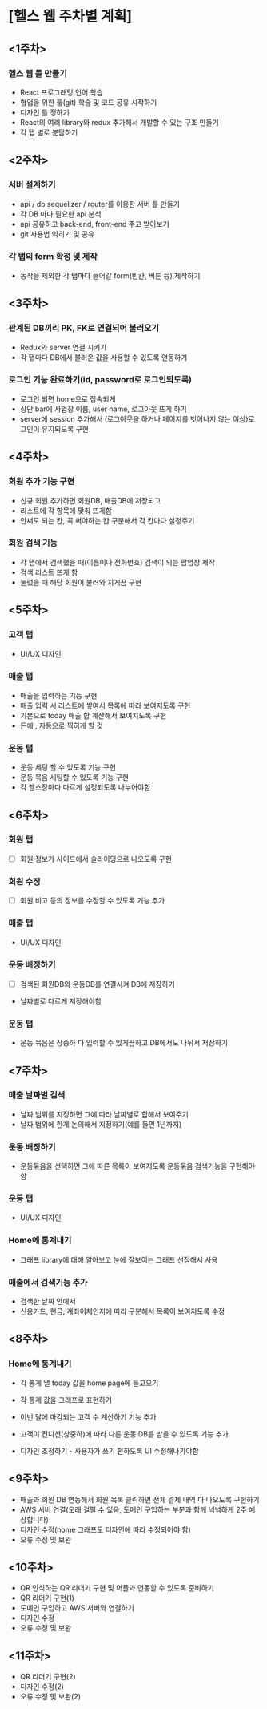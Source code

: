 # [헬스 웹 주차별 계획]
## <1주차>
### 헬스 웹 틀 만들기
- React 프로그래밍 언어 학습
- 협업을 위한 툴(git) 학습 및 코드 공유 시작하기
- 디자인 틀 정하기 
- React의 여러 library와 redux 추가해서 개발할 수 있는 구조 만들기
- 각 탭 별로 분담하기

## <2주차>
### 서버 설계하기
- api / db sequelizer / router를 이용한 서버 틀 만들기
- 각 DB 마다 필요한 api 분석
- api 공유하고 back-end, front-end 주고 받아보기
- git 사용법 익히기 및 공유
### 각 탭의 form 확정 및 제작
- 동작을 제외한 각 탭마다 들어갈 form(빈칸, 버튼 등) 제작하기

## <3주차>
### 관계된 DB끼리 PK, FK로 연결되어 불러오기
- Redux와 server 연결 시키기 
- 각 탭마다 DB에서 불러온 값을 사용할 수 있도록 연동하기
### 로그인 기능 완료하기(id, password로 로그인되도록)
- 로그인 되면 home으로 접속되게
- 상단 bar에 사업장 이름, user name, 로그아웃 뜨게 하기
- server에 session 추가해서 (로그아웃을 하거나 페이지를 벗어나지 않는 이상)로그인이 유지되도록 구현

## <4주차>
### 회원 추가 기능 구현
- 신규 회원 추가하면 회원DB, 매출DB에 저장되고
- 리스트에 각 항목에 맞춰 뜨게함
- 안써도 되는 칸, 꼭 써야하는 칸 구분해서 각 칸마다 설정주기
### 회원 검색 기능
- 각 탭에서 검색했을 때(이름이나 전화번호) 검색이 되는 팝업창 제작
- 검색 리스트 뜨게 함
- 눌렀을 때 해당 회원이 불러와 지게끔 구현


## <5주차>
### 고객 탭
- UI/UX 디자인
### 매출 탭
- 매출을 입력하는 기능 구현
- 매출 입력 시 리스트에 쌓여서 목록에 따라 보여지도록 구현
- 기본으로 today 매출 합 계산해서 보여지도록 구현
- 돈에 , 자동으로 찍히게 할 것
### 운동 탭
- 운동 세팅 할 수 있도록 기능 구현
- 운동 묶음 세팅할 수 있도록 기능 구현
- 각 헬스장마다 다르게 설정되도록 나누어야함


## <6주차>
### 회원 탭
  - [ ] 회원 정보가 사이드에서 슬라이딩으로 나오도록 구현
### 회원 수정
  - [ ] 회원 비고 등의 정보를 수정할 수 있도록 기능 추가
### 매출 탭
- UI/UX 디자인
### 운동 배정하기
  - [ ] 검색된 회원DB와 운동DB를 연결시켜 DB에 저장하기
- 날짜별로 다르게 저장해야함
### 운동 탭
- 운동 묶음은 상중하 다 입력할 수 있게끔하고 DB에서도 나눠서 저장하기


## <7주차>
### 매출 날짜별 검색
- 날짜 범위를 지정하면 그에 따라 날짜별로 합해서 보여주기
- 날짜 범위에 한계 논의해서 지정하기(예를 들면 1년까지)
### 운동 배정하기
- 운동묶음을 선택하면 그에 따른 목록이 보여지도록 운동묶음 검색기능을 구현해야함
### 운동 탭
- UI/UX 디자인
### Home에 통계내기
- 그래프 library에 대해 알아보고 눈에 잘보이는 그래프 선정해서 사용
### 매출에서 검색기능 추가
- 검색한 날짜 안에서
- 신용카드, 현금, 계좌이체인지에 따라 구분해서 목록이 보여지도록 수정

## <8주차>
### Home에 통계내기
- 각 통계 낼 today 값을 home page에 들고오기
- 각 통계 값을 그래프로 표현하기
- 이번 달에 마감되는 고객 수 계산하기 기능 추가

- 고객이 컨디션(상중하)에 따라 다른 운동 DB를 받을 수 있도록 기능 추가
- 디자인 조정하기 - 사용자가 쓰기 편하도록 UI 수정해나가야함

## <9주차>
- 매출과 회원 DB 연동해서 회원 목록 클릭하면 전체 결제 내역 다 나오도록 구현하기
- AWS 서버 연결(오래 걸릴 수 있음, 도메인 구입하는 부분과 함께 넉넉하게 2주 예상합니다)
- 디자인 수정(home 그래프도 디자인에 따라 수정되어야 함)
- 오류 수정 및 보완

## <10주차>
- QR 인식하는 QR 리더기 구현 및 어플과 연동할 수 있도록 준비하기
- QR 리더기 구현(1)
- 도메인 구입하고 AWS 서버와 연결하기
- 디자인 수정
- 오류 수정 및 보완

## <11주차>
- QR 리더기 구현(2)
- 디자인 수정(2)
- 오류 수정 및 보완(2)

